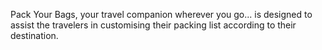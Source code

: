 Pack Your Bags, your travel companion wherever you go... is designed to assist the travelers in customising their packing list according to their destination.
